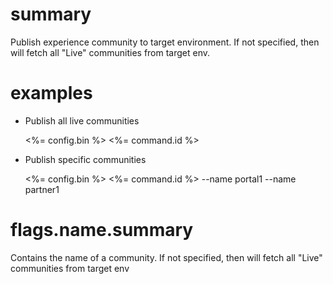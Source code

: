 # summary

Publish experience community to target environment. If not specified, then will fetch all "Live" communities from target env.

# examples

- Publish all live communities

  <%= config.bin %> <%= command.id %>

- Publish specific communities

  <%= config.bin %> <%= command.id %> --name portal1 --name partner1

# flags.name.summary

Contains the name of a community. If not specified, then will fetch all "Live" communities from target env
